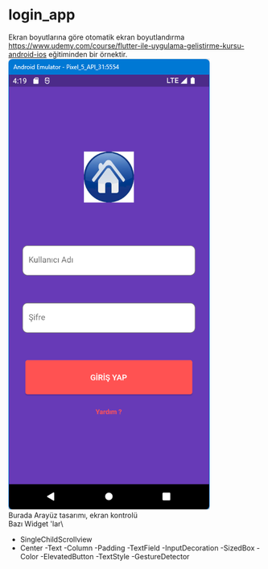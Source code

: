 # login_app

Ekran boyutlarına göre otomatik ekran boyutlandırma https://www.udemy.com/course/flutter-ile-uygulama-gelistirme-kursu-android-ios eğitiminden bir örnektir.
![ScreenShot](screen_shots/img-01.png)\
Burada Arayüz tasarımı, ekran kontrolü \
Bazı Widget 'lar\
* SingleChildScrollview
* Center
-Text
-Column
-Padding
-TextField
-InputDecoration
-SizedBox
-Color
-ElevatedButton
-TextStyle
-GestureDetector